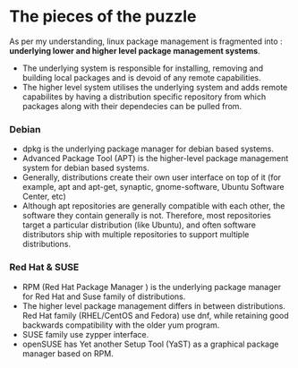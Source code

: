 # The pieces of the puzzle
As per my understanding, linux package management is fragmented into : **underlying lower and higher level package management systems**.
- The underlying system is responsible for installing, removing and building local packages and is devoid of any remote capabilities.
- The higher level system utilises the underlying system and adds remote capabilites by having a distribution specific repository from which packages along with their dependecies can be pulled from.


### Debian
- dpkg is the underlying package manager for debian based systems.
- Advanced Package Tool (APT) is the higher-level package management system for debian based systems.
- Generally, distributions create their own user interface on top of it (for example, apt and apt-get, synaptic, gnome-software, Ubuntu Software Center, etc)
- Although apt repositories are generally compatible with each other, the software they contain generally is not. Therefore, most repositories target a particular distribution (like Ubuntu), and often software distributors ship with multiple repositories to support multiple distributions.

### Red Hat & SUSE
- RPM (Red Hat Package Manager ) is the underlying package manager for Red Hat and Suse family of distributions.
- The higher level package management differs in between distributions. Red Hat family (RHEL/CentOS and Fedora) use dnf, while retaining good backwards compatibility with the older yum program.
- SUSE family use zypper interface.
- openSUSE has Yet another Setup Tool (YaST) as a graphical package manager based on RPM.